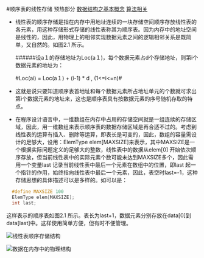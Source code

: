 #顺序表的线性存储
预热部分 [数据结构之基本概念](http://blog.csdn.net/u012662905/article/details/46913247)
         [算法相关](http://blog.csdn.net/u012662905/article/details/46918769)
- 线性表的顺序存储是指在内存中用地址连续的一块存储空间顺序存放线性表的各元素，用这种存储形式存储的线性表称其为顺序表。因为内存中的地址空间是线性的，因此，用物理上的相邻实现数据元素之间的逻辑相邻关系是既简单，又自然的。如图2.1 所示。

  ######设a１的存储地址为Loc(a１)，每个数据元素占d个存储地址，则第i个数据元素的地址为：
  
  #Loc(ai) = Loc(a１) + (i-1) * d , (1<=i<=n)#

* 这就是说只要知道顺序表首地址和每个数据元素所占地址单元的个数就可求出第i个数据元素的地址来，这也是顺序表具有按数据元素的序号随机存取的特点。

* 在程序设计语言中，一维数组在内存中占用的存储空间就是一组连续的存储区域，因此，用一维数组来表示顺序表的数据存储区域是再合适不过的。考虑到线性表的运算有插入、删除等运算，即表长是可变的，因此，数组的容量需设计的足够大，设用：ElemType elem[MAXSIZE]来表示，其中MAXSIZE是一个根据实际问题定义的足够大的整数，线性表中的数据从elem[0] 开始依次顺序存放，但当前线性表中的实际元素个数可能未达到MAXSIZE多个，因此需用一个变量last 记录当前线性表中最后一个元素在数组中的位置，即last 起一个指针的作用，始终指向线性表中最后一个元素，因此，表空时last=-1，这种存储思想的具体描述可以是多样的。如可以是：
```C
  #define MAXSIZE 100
  ElemType elem[MAXSIZE];
  int last;
```

这样表示的顺序表如图2.1 所示。表长为last+1，数据元素分别存放在data[0]到data[last]中。这样使用简单方便，但有时不便管理。

  ![线性表顺序存储结构](http://c.biancheng.net/cpp/uploads/allimg/120222/1-120222121010962.png)
  

![数据在内存中的物理结构](http://c.biancheng.net/cpp/uploads/allimg/120222/1-12022212113Q11.jpg)
